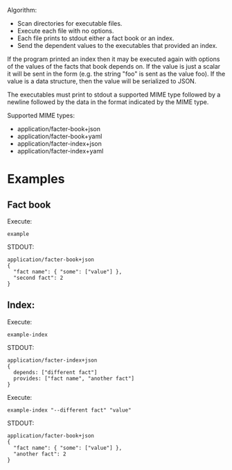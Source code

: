 Algorithm:

* Scan directories for executable files.
* Execute each file with no options.
* Each file prints to stdout either a fact book or an index.
* Send the dependent values to the executables that provided an index.

If the program printed an index then it may be executed again with options of
the values of the facts that book depends on. If the value is just a scalar it
will be sent in the form (e.g. the string "foo" is sent as the value foo). If
the value is a data structure, then the value will be serialized to JSON.

The executables must print to stdout a supported MIME type followed by a
newline followed by the data in the format indicated by the MIME type.

Supported MIME types:

* application/facter-book+json
* application/facter-book+yaml
* application/facter-index+json
* application/facter-index+yaml

Examples
========

## Fact book

Execute:
````
example
````

STDOUT:
````
application/facter-book+json
{
  "fact name": { "some": ["value"] },
  "second fact": 2
}
````

## Index:

Execute:
````
example-index
````

STDOUT:
````
application/facter-index+json
{
  depends: ["different fact"]
  provides: ["fact name", "another fact"]
}
````

Execute:
````
example-index "--different fact" "value"
````

STDOUT:
````
application/facter-book+json
{
  "fact name": { "some": ["value"] },
  "another fact": 2
}
````
